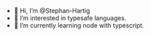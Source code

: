 - 👋 Hi, I’m @Stephan-Hartig
- 👀 I’m interested in typesafe languages.
- 🌱 I’m currently learning node with typescript.

<!---
I'm also interested in comments.
--->
